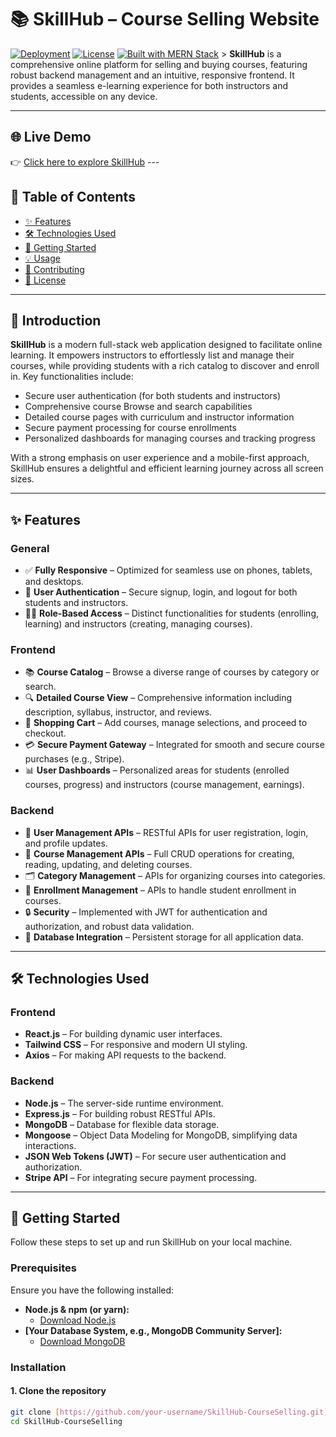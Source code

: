 # 📚 SkillHub – Course Selling Website

[![Deployment](https://img.shields.io/badge/Live-Demo-green)](https://your-skillhub-live-demo-url.vercel.app/) [![License](https://img.shields.io/badge/License-MIT-blue.svg)](LICENSE)
[![Built with MERN Stack](https://img.shields.io/badge/Built%20with-MERN%20Stack-brightgreen)](https://github.com/your-username/SkillHub-CourseSelling) > **SkillHub** is a comprehensive online platform for selling and buying courses, featuring robust backend management and an intuitive, responsive frontend. It provides a seamless e-learning experience for both instructors and students, accessible on any device.

---

## 🌐 Live Demo

👉 [Click here to explore SkillHub](https://your-skillhub-live-demo-url.vercel.app/) ---

## 📑 Table of Contents

- [✨ Features](#-features)
- [🛠️ Technologies Used](#-technologies-used)
- [🚀 Getting Started](#-getting-started)
- [💡 Usage](#-usage)
- [🤝 Contributing](#-contributing)
- [📄 License](#-license)

---

## 📌 Introduction

**SkillHub** is a modern full-stack web application designed to facilitate online learning. It empowers instructors to effortlessly list and manage their courses, while providing students with a rich catalog to discover and enroll in. Key functionalities include:

- Secure user authentication (for both students and instructors)
- Comprehensive course Browse and search capabilities
- Detailed course pages with curriculum and instructor information
- Secure payment processing for course enrollments
- Personalized dashboards for managing courses and tracking progress

With a strong emphasis on user experience and a mobile-first approach, SkillHub ensures a delightful and efficient learning journey across all screen sizes.

---

## ✨ Features

### General
- ✅ **Fully Responsive** – Optimized for seamless use on phones, tablets, and desktops.
- 🔐 **User Authentication** – Secure signup, login, and logout for both students and instructors.
- 🧑‍🏫 **Role-Based Access** – Distinct functionalities for students (enrolling, learning) and instructors (creating, managing courses).

### Frontend
- 📚 **Course Catalog** – Browse a diverse range of courses by category or search.
- 🔍 **Detailed Course View** – Comprehensive information including description, syllabus, instructor, and reviews.
- 🛒 **Shopping Cart** – Add courses, manage selections, and proceed to checkout.
- 💳 **Secure Payment Gateway** – Integrated for smooth and secure course purchases (e.g., Stripe).
- 📊 **User Dashboards** – Personalized areas for students (enrolled courses, progress) and instructors (course management, earnings).

### Backend
- 👤 **User Management APIs** – RESTful APIs for user registration, login, and profile updates.
- 📝 **Course Management APIs** – Full CRUD operations for creating, reading, updating, and deleting courses.
- 🗂️ **Category Management** – APIs for organizing courses into categories.
- 🚀 **Enrollment Management** – APIs to handle student enrollment in courses.
- 🔒 **Security** – Implemented with JWT for authentication and authorization, and robust data validation.
- 💾 **Database Integration** – Persistent storage for all application data.

---

## 🛠️ Technologies Used

### Frontend
- **React.js** – For building dynamic user interfaces.
- **Tailwind CSS** – For responsive and modern UI styling.
- **Axios** – For making API requests to the backend.

### Backend
- **Node.js** – The server-side runtime environment.
- **Express.js** – For building robust RESTful APIs.
- **MongoDB** – Database for flexible data storage.
- **Mongoose** – Object Data Modeling for MongoDB, simplifying data interactions.
- **JSON Web Tokens (JWT)** – For secure user authentication and authorization.
- **Stripe API** – For integrating secure payment processing.

---

## 🚀 Getting Started

Follow these steps to set up and run SkillHub on your local machine.

### Prerequisites

Ensure you have the following installed:

* **Node.js & npm (or yarn):**
    * [Download Node.js](https://nodejs.org/en/download/)
* **[Your Database System, e.g., MongoDB Community Server]:**
    * [Download MongoDB](https://www.mongodb.com/try/download/community)

### Installation

#### 1. Clone the repository

```bash
git clone [https://github.com/your-username/SkillHub-CourseSelling.git](https://github.com/your-username/SkillHub-CourseSelling.git)
cd SkillHub-CourseSelling
